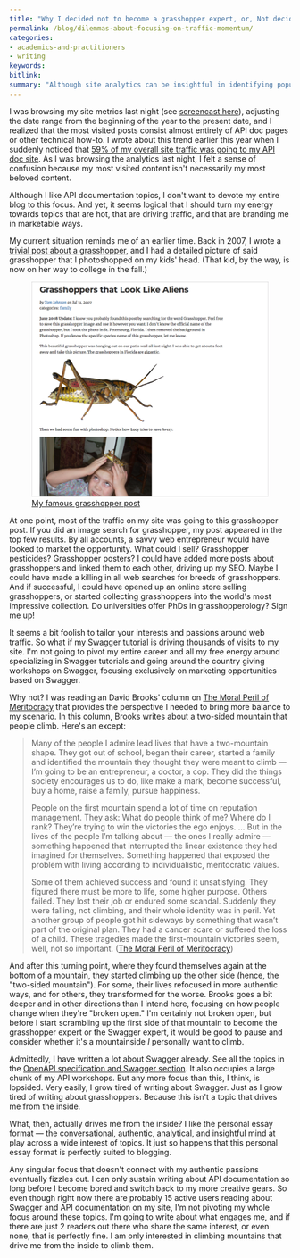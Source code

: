 ```yaml
---
title: "Why I decided not to become a grasshopper expert, or, Not deciding your focus based on where readers are clicking"
permalink: /blog/dilemmas-about-focusing-on-traffic-momentum/
categories:
- academics-and-practitioners
- writing
keywords:
bitlink:
summary: "Although site analytics can be insightful in identifying popular topics, sometimes your most visited content isn't your most beloved content. It doesn't mean you have to switch your interests to align with your visitors' interests over your own."
---
```


I was browsing my site metrics last night (see [screencast here](https://www.screencast.com/t/w7yBGochHiB)), adjusting the date range from the beginning of the year to the present date, and I realized that the most visited posts consist almost entirely of API doc pages or other technical how-to. I wrote about this trend earlier this year when I suddenly noticed that [59% of my overall site traffic was going to my API doc site](https://idratherbewriting.com/2019/01/14/site-analytics-from-2018-59-percent-traffic-going-to-api-doc-site/). As I was browsing the analytics last night, I felt a sense of confusion because my most visited content isn't necessarily my most beloved content.

Although I like API documentation topics, I don't want to devote my entire blog to this focus. And yet, it seems logical that I should turn my energy towards topics that are hot, that are driving traffic, and that are branding me in marketable ways.

My current situation reminds me of an earlier time. Back in 2007, I wrote a [trivial post about a grasshopper](https://idratherbewriting.com/2007/07/31/grasshoppers-that-look-like-aliens/), and I had a detailed picture of said grasshopper that I photoshopped on my kids' head. (That kid, by the way, is now on her way to college in the fall.)

<a href="https://idratherbewriting.com/2007/07/31/grasshoppers-that-look-like-aliens/"><figure><img src="/images/grasshoppers_post.png" alt="My famous grasshoppers post" /><figcaption>My famous grasshopper post</figcaption></figure></a>

At one point, most of the traffic on my site was going to this grasshopper post. If you did an image search for grasshopper, my post appeared in the top few results. By all accounts, a savvy web entrepreneur would have looked to market the opportunity. What could I sell? Grasshopper pesticides? Grasshopper posters? I could have added more posts about grasshoppers and linked them to each other, driving up my SEO. Maybe I could have made a killing in all web searches for breeds of grasshoppers. And if successful, I could have opened up an online store selling grasshoppers, or started collecting grasshoppers into the world's most impressive collection. Do universities offer PhDs in grasshopperology? Sign me up!

It seems a bit foolish to tailor your interests and passions around web traffic. So what if my [Swagger tutorial](https://idratherbewriting.com/learnapidoc/pubapis_swagger.html) is driving thousands of visits to my site. I'm not going to pivot my entire career and all my free energy around specializing in Swagger tutorials and going around the country giving workshops on Swagger, focusing exclusively on marketing opportunities based on Swagger.

Why not? I was reading an David Brooks' column on [The Moral Peril of Meritocracy](https://www.nytimes.com/2019/04/06/opinion/sunday/moral-revolution-david-brooks.html) that provides the perspective I needed to bring more balance to my scenario. In this column, Brooks writes about a two-sided mountain that people climb. Here's an except:

> Many of the people I admire lead lives that have a two-mountain shape. They got out of school, began their career, started a family and identified the mountain they thought they were meant to climb &mdash; I’m going to be an entrepreneur, a doctor, a cop. They did the things society encourages us to do, like make a mark, become successful, buy a home, raise a family, pursue happiness.
>
> People on the first mountain spend a lot of time on reputation management. They ask: What do people think of me? Where do I rank? They’re trying to win the victories the ego enjoys.
> ...
> But in the lives of the people I’m talking about &mdash; the ones I really admire &mdash; something happened that interrupted the linear existence they had imagined for themselves. Something happened that exposed the problem with living according to individualistic, meritocratic values.
>
> Some of them achieved success and found it unsatisfying. They figured there must be more to life, some higher purpose. Others failed. They lost their job or endured some scandal. Suddenly they were falling, not climbing, and their whole identity was in peril. Yet another group of people got hit sideways by something that wasn’t part of the original plan. They had a cancer scare or suffered the loss of a child. These tragedies made the first-mountain victories seem, well, not so important. ([The Moral Peril of Meritocracy](https://www.nytimes.com/2019/04/06/opinion/sunday/moral-revolution-david-brooks.html))

And after this turning point, where they found themselves again at the bottom of a mountain, they started climbing up the other side (hence, the "two-sided mountain"). For some, their lives refocused in more authentic ways, and for others, they transformed for the worse. Brooks goes a bit deeper and in other directions than I intend here, focusing on how people change when they're "broken open." I'm certainly not broken open, but before I start scrambling up the first side of that mountain to become the grasshopper expert or the Swagger expert, it would be good to pause and consider whether it's a mountainside *I* personally want to climb.

Admittedly, I have written a lot about Swagger already. See all the topics in the [OpenAPI specification and Swagger section](https://idratherbewriting.com/learnapidoc/restapispecifications.html). It also occupies a large chunk of my API workshops. But any more focus than this, I think, is lopsided. Very easily, I grow tired of writing about Swagger. Just as I grow tired of writing about grasshoppers. Because this isn't a topic that drives me from the inside.

What, then, actually drives me from the inside? I like the personal essay format &mdash; the conversational, authentic, analytical, and insightful mind at play across a wide interest of topics. It just so happens that this personal essay format is perfectly suited to blogging.

Any singular focus that doesn't connect with my authentic passions eventually fizzles out. I can only sustain writing about API documentation so long before I become bored and switch back to my more creative gears. So even though right now there are probably 15 active users reading about Swagger and API documentation on my site, I'm not pivoting my whole focus around these topics. I'm going to write about what engages me, and if there are just 2 readers out there who share the same interest, or even none, that is perfectly fine. I am only interested in climbing mountains that drive me from the inside to climb them.
